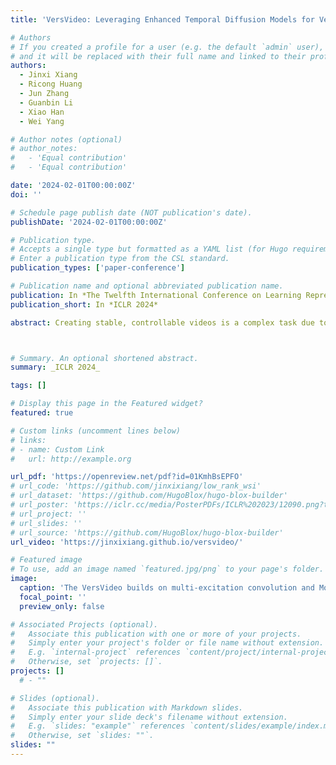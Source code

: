 ```yaml
---
title: 'VersVideo: Leveraging Enhanced Temporal Diffusion Models for Versatile Video Generation'

# Authors
# If you created a profile for a user (e.g. the default `admin` user), write the username (folder name) here
# and it will be replaced with their full name and linked to their profile.
authors:
  - Jinxi Xiang
  - Ricong Huang
  - Jun Zhang
  - Guanbin Li
  - Xiao Han
  - Wei Yang

# Author notes (optional)
# author_notes:
#   - 'Equal contribution'
#   - 'Equal contribution'

date: '2024-02-01T00:00:00Z'
doi: ''

# Schedule page publish date (NOT publication's date).
publishDate: '2024-02-01T00:00:00Z'

# Publication type.
# Accepts a single type but formatted as a YAML list (for Hugo requirements).
# Enter a publication type from the CSL standard.
publication_types: ['paper-conference']

# Publication name and optional abbreviated publication name.
publication: In *The Twelfth International Conference on Learning Representations*
publication_short: In *ICLR 2024*

abstract: Creating stable, controllable videos is a complex task due to the need for significant variation in temporal dynamics and cross-frame temporal consistency. To address this, we enhance the spatial-temporal capability and introduce a versatile video generation model, VersVideo, which leverages textual, visual, and stylistic conditions. Current video diffusion models typically extend image diffusion architectures by supplementing 2D operations (such as convolutions and attentions) with temporal operations. While this approach is efficient, it often restricts spatial-temporal performance due to the oversimplification of standard 3D operations. To counter this, we incorporate two key elements (1) multi-excitation paths for spatial-temporal convolutions with dimension pooling across different axes, and (2) multi-expert spatial-temporal attention blocks. These enhancements boost the model's spatial-temporal performance without significantly escalating training and inference costs. We also tackle the issue of information loss that arises when a variational autoencoder is used to transform pixel space into latent features and then back into pixel frames. To mitigate this, we incorporate temporal modules into the decoder to maintain inter-frame consistency. Lastly, by utilizing the innovative denoising UNet and decoder, we develop a unified ControlNet model suitable for various conditions, including image, Canny, HED, depth, and style. 



# Summary. An optional shortened abstract.
summary: _ICLR 2024_

tags: []

# Display this page in the Featured widget?
featured: true

# Custom links (uncomment lines below)
# links:
# - name: Custom Link
#   url: http://example.org

url_pdf: 'https://openreview.net/pdf?id=01KmhBsEPFO'
# url_code: 'https://github.com/jinxixiang/low_rank_wsi'
# url_dataset: 'https://github.com/HugoBlox/hugo-blox-builder'
# url_poster: 'https://iclr.cc/media/PosterPDFs/ICLR%202023/12090.png?t=1681055960.1862047'
# url_project: ''
# url_slides: ''
# url_source: 'https://github.com/HugoBlox/hugo-blox-builder'
url_video: 'https://jinxixiang.github.io/versvideo/'

# Featured image
# To use, add an image named `featured.jpg/png` to your page's folder.
image:
  caption: 'The VersVideo builds on multi-excitation convolution and MoEs spatial-temporal attention blocks.'
  focal_point: ''
  preview_only: false

# Associated Projects (optional).
#   Associate this publication with one or more of your projects.
#   Simply enter your project's folder or file name without extension.
#   E.g. `internal-project` references `content/project/internal-project/index.md`.
#   Otherwise, set `projects: []`.
projects: [] 
  # - ""

# Slides (optional).
#   Associate this publication with Markdown slides.
#   Simply enter your slide deck's filename without extension.
#   E.g. `slides: "example"` references `content/slides/example/index.md`.
#   Otherwise, set `slides: ""`.
slides: ""
---
```


<!-- {{% callout note %}}
Click the _Cite_ button above to demo the feature to enable visitors to import publication metadata into their reference management software.
{{% /callout %}}

{{% callout note %}}
Create your slides in Markdown - click the _Slides_ button to check out the example.
{{% /callout %}}

Add the publication's **full text** or **supplementary notes** here. You can use rich formatting such as including [code, math, and images](https://docs.hugoblox.com/content/writing-markdown-latex/). -->

